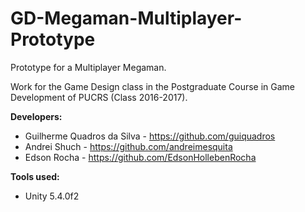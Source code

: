 # GD-Megaman-Multiplayer-Prototype
Prototype for a Multiplayer Megaman.

Work for the Game Design class in the Postgraduate Course in Game Development of PUCRS (Class 2016-2017).

**Developers:**
- Guilherme Quadros da Silva - https://github.com/guiquadros
- Andrei Shuch - https://github.com/andreimesquita
- Edson Rocha - https://github.com/EdsonHollebenRocha

**Tools used:**
- Unity 5.4.0f2
